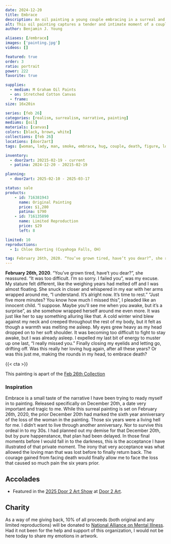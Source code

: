 ```yaml
---
date: 2024-12-20
title: Embrace
description: An oil painting a young couple embracing in a surreal and dramatic setting. Could it be a dream the artist had once again holding his greatest loss or the final moments of acceptance of something else?
alt: This oil painting captures a tender and intimate moment of a couple embracing under dramatic, soft lighting against a dark, textured background, evoking deep emotion and connection.
author: Benjamin J. Young

aliases: [/embrace]
images: ['painting.jpg']
videos: []

featured: true
order: 3
ratio: portrait
power: 222
favorite: true

supplies:
  - medium: M Graham Oil Paints
  - on: Stretched Cotton Canvas
  - frame: 
size: 16x20in

series: [feb 26]
categories: [realism, surrealism, narrative, painting]
mediums: [oil]
materials: [canvas]
colors: [black, brown, white]
collections: [feb 26]
locations: [door2art]
tags: [woman, lady, man, smoke, embrace, hug, couple, death, figure, love, suit, dress, dark, indoors, dramatic, winter, surreal]

inventory:
  - door2art: 20215-02-19 - current
  - patina: 2024-12-20 - 20215-02-19

planning:
  - door2art: 2025-02-10 - 2025-03-17

status: sale
products:
    - id: 716381943
      name: Original Painting
      price: $1,280
      patina: $790
    - id: 716135890
      name: Limited Reproduction
      price: $29
      left: 8

limited: 10
reproductions:
  - 1: Chloe Oberting (Cuyahoga Falls, OH)

tag: February 26th, 2020. “You’ve grown tired, have’t you dear?”, she reassured. “It was too difficult. I’m so sorry. I failed you”, was my excuse. My stature felt different, like the weighing years had melted off and I was almost floating. She snuck in closer and whispered in my ear with her arms wrapped around me, “I understand. It’s alright now. It’s time to rest.” “Just five more minutes? You know how much I missed this”, I pleaded like an innocent child. “I suppose. Maybe you’ll see me when you awake, but it’s a surprise”, as she somehow wrapped herself around me even more. It was just like her to say something alluring like that. A cold winter wind blew against my neck and creeped throughout the rest of my body, but it felt as though a warmth was melting me asleep. My eyes grew heavy as my head dropped on to her soft shoulder. It was becoming too difficult to fight to stay awake, but I was already asleep. I expelled my last bit of energy to muster up one last, “I really missed you.” Finally closing my eyelids and letting go, drifting off. Was this really her loving hug again, after all these years? Or was this just me, making the rounds in my head, to embrace death?
---
```


**February 26th, 2020**. “You’ve grown tired, have’t you dear?”, she reassured. “It was too difficult. I’m so sorry. I failed you”, was my excuse. My stature felt different, like the weighing years had melted off and I was almost floating. She snuck in closer and whispered in my ear with her arms wrapped around me, “I understand. It’s alright now. It’s time to rest.” “Just five more minutes? You know how much I missed this”, I pleaded like an innocent child. “I suppose. Maybe you’ll see me when you awake, but it’s a surprise”, as she somehow wrapped herself around me even more. It was just like her to say something alluring like that. A cold winter wind blew against my neck and creeped throughout the rest of my body, but it felt as though a warmth was melting me asleep. My eyes grew heavy as my head dropped on to her soft shoulder. It was becoming too difficult to fight to stay awake, but I was already asleep. I expelled my last bit of energy to muster up one last, “I really missed you.” Finally closing my eyelids and letting go, drifting off. Was this really her loving hug again, after all these years? Or was this just me, making the rounds in my head, to embrace death?

<!--more-->

{{< cta >}}

This painting is apart of the [Feb 26th Collection](/collection/feb-26)

### Inspiration ###

Embrace is a small taste of the narrative I have been trying to ready myself in to painting. Released specifically on December 20th, a date very important and tragic to me. While this surreal painting is set on February 26th, 2020, the prior December 20th had marked the sixth year anniversary of the loss of the woman in the painting. Those six years were a living hell for me. I didn’t want to live through another anniversary. Nor to survive this ordeal in to my 30s. I had planned out my demise for that December 20th, but by pure happenstance, that plan had been delayed. In those final moments before I would fall in to the darkness, this is the acceptance I have illustrated of that private moment. The irony that very acceptance was what allowed the loving man that was lost before to finally return back. The courage gained from facing death would finally allow me to face the loss that caused so much pain the six years prior.

## Accolades ##

* Featured in the [2025 Door 2 Art Show](https://www.door2art.com/artshow) at [Door 2 Art](https://www.door2art.com).

## Charity ##

As a way of me giving back, 10% of all proceeds (both original and any limited reproductions) will be donated to [National Alliance on Mental Illness](https://www.nami.org). Had it not been for the help and support of this organization, I would not be here today to share my emotions in artwork.